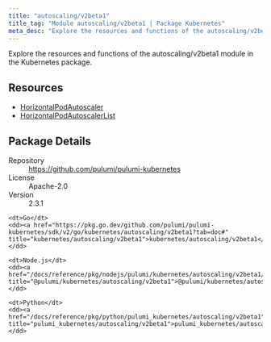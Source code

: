 ```yaml
---
title: "autoscaling/v2beta1"
title_tag: "Module autoscaling/v2beta1 | Package Kubernetes"
meta_desc: "Explore the resources and functions of the autoscaling/v2beta1 module in the Kubernetes package."
---
```


<!-- WARNING: this file was generated by Pulumi Docs Generator. -->
<!-- Do not edit by hand unless you're certain you know what you are doing! -->

Explore the resources and functions of the autoscaling/v2beta1 module in the Kubernetes package.

<h2 id="resources">Resources</h2>
<ul class="api">
    <li><a href="horizontalpodautoscaler" title="HorizontalPodAutoscaler"><span class="symbol resource"></span>HorizontalPodAutoscaler</a></li>
    <li><a href="horizontalpodautoscalerlist" title="HorizontalPodAutoscalerList"><span class="symbol resource"></span>HorizontalPodAutoscalerList</a></li>
</ul>

<h2 id="package-details">Package Details</h2>
<dl class="package-details">
	<dt>Repository</dt>
	<dd><a href="https://github.com/pulumi/pulumi-kubernetes">https://github.com/pulumi/pulumi-kubernetes</a></dd>
	<dt>License</dt>
	<dd>Apache-2.0</dd>
	<dt>Version</dt>
	<dd>2.3.1</dd>
</dl>



<dl class="tabular">

    <dt>Go</dt>
    <dd><a href="https://pkg.go.dev/github.com/pulumi/pulumi-kubernetes/sdk/v2/go/kubernetes/autoscaling/v2beta1?tab=doc#" title="kubernetes/autoscaling/v2beta1">kubernetes/autoscaling/v2beta1</a></dd>

    <dt>Node.js</dt>
    <dd><a href="/docs/reference/pkg/nodejs/pulumi/kubernetes/autoscaling/v2beta1/#" title="@pulumi/kubernetes/autoscaling/v2beta1">@pulumi/kubernetes/autoscaling/v2beta1</a></dd>

    <dt>Python</dt>
    <dd><a href="/docs/reference/pkg/python/pulumi_kubernetes/autoscaling/v2beta1" title="pulumi_kubernetes/autoscaling/v2beta1">pulumi_kubernetes/autoscaling/v2beta1</a></dd>

</dl>

